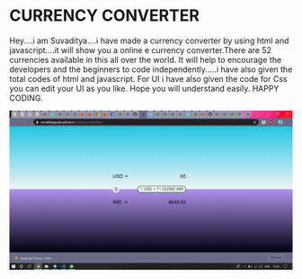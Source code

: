 # CURRENCY CONVERTER
Hey....i am Suvaditya....i have made a currency converter by using html and javascript....it will show you a online e currency converter.There are 52 currencies available in this all over the world. It will help to encourage the developers and the beginners to code independently.....i have also given the total codes of html and javascript. For UI i have also given the code for Css you can edit your UI as you like. Hope you will understand easily. 
HAPPY CODING.




![image](https://github.com/suvadityagupta/currency-converter/blob/master/Screenshot%20(6).png)
